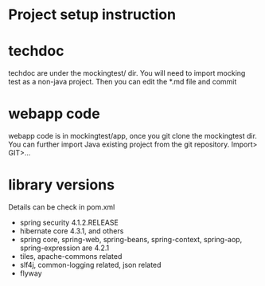 # Project setup instruction

# techdoc

techdoc are under the mockingtest/ dir. You will need to import mocking test
as a non-java project. Then you can edit the *.md file and commit

# webapp code

webapp code is in mockingtest/app, once you git clone the mockingtest dir.
You can further import Java existing project from the git repository. Import> GIT>...

# library versions

Details can be check in pom.xml

* spring security 4.1.2.RELEASE
* hibernate core 4.3.1, and others
* spring core, spring-web, spring-beans, spring-context,
  spring-aop, spring-expression are 4.2.1
* tiles, apache-commons related
* slf4j, common-logging related, json related
* flyway